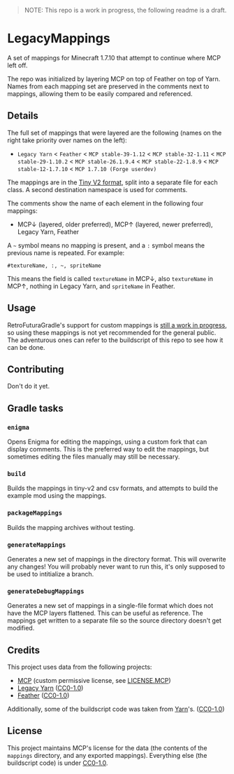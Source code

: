 > NOTE: This repo is a work in progress, the following readme is a draft. 

# LegacyMappings

A set of mappings for Minecraft 1.7.10 that attempt to continue where MCP left off.

The repo was initialized by layering MCP on top of Feather on top of Yarn. Names from each mapping set are preserved in the comments next to mappings, allowing them to be easily compared and referenced.

## Details

The full set of mappings that were layered are the following (names on the right take priority over names on the left):
- `Legacy Yarn` < `Feather` < `MCP stable-39-1.12` < `MCP stable-32-1.11` < `MCP stable-29-1.10.2` < `MCP stable-26.1.9.4` < `MCP stable-22-1.8.9` < `MCP stable-12-1.7.10` < `MCP 1.7.10 (Forge userdev)`

The mappings are in the [Tiny V2 format](https://fabricmc.net/wiki/documentation:tiny2), split into a separate file for each class. A second destination namespace is used for comments.

The comments show the name of each element in the following four mappings:
- MCP↓ (layered, older preferred), MCP↑ (layered, newer preferred), Legacy Yarn, Feather

A `~` symbol means no mapping is present, and a `:` symbol means the previous name is repeated. For example:

```
#textureName, :, ~, spriteName
```

This means the field is called `textureName` in MCP↓, also `textureName` in MCP↑, nothing in Legacy Yarn, and `spriteName` in Feather.

## Usage

RetroFuturaGradle's support for custom mappings is [still a work in progress](https://github.com/GTNewHorizons/RetroFuturaGradle/issues/58), so using these mappings is not yet recommended for the general public. The adventurous ones can refer to the buildscript of this repo to see how it can be done.

## Contributing

Don't do it yet.

## Gradle tasks

### `enigma`

Opens Enigma for editing the mappings, using a custom fork that can display comments. This is the preferred way to edit the mappings, but sometimes editing the files manually may still be necessary.

### `build`

Builds the mappings in tiny-v2 and csv formats, and attempts to build the example mod using the mappings.

### `packageMappings`

Builds the mapping archives without testing.

### `generateMappings`

Generates a new set of mappings in the directory format. This will overwrite any changes! You will probably never want to run this, it's only supposed to be used to intitialize a branch.

### `generateDebugMappings`

Generates a new set of mappings in a single-file format which does not have the MCP layers flattened. This can be useful as reference. The mappings get written to a separate file so the source directory doesn't get modified.

## Credits

This project uses data from the following projects:

- [MCP](https://github.com/ModCoderPack/MCPMappingsArchive) (custom permissive license, see [LICENSE.MCP](LICENSE.MCP))
- [Legacy Yarn](https://github.com/Legacy-Fabric/yarn) ([CC0-1.0](LICENSE.CC0))
- [Feather](https://github.com/OrnitheMC/feather-mappings/) ([CC0-1.0](LICENSE.CC0))

Additionally, some of the buildscript code was taken from [Yarn](https://github.com/Legacy-Fabric/yarn)'s. ([CC0-1.0](LICENSE.CC0))

## License

This project maintains MCP's license for the data (the contents of the `mappings` directory, and any exported mappings). Everything else (the buildscript code) is under [CC0-1.0](LICENSE.CC0).
